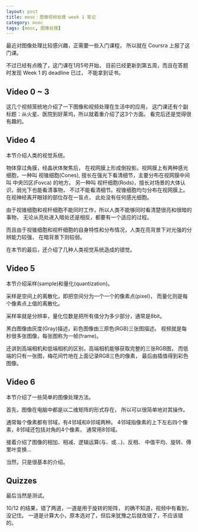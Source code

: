 ```yaml
---
layout: post
title: mooc：图像视频处理 week 1 笔记
category: mooc
tags: [mooc, 图像处理]
---
```


最近对图像处理比较感兴趣，正需要一些入门课程，
所以就在 Coursra 上报了这门课。

不过已经有点晚了，这门课在1月5号开始，
目前已经更新到第五周，而且在答题时发现 Week 1 的 deadline 已过，
不能拿到证书。

## Video 0 ~ 3
这几个视频笼统地介绍了一下图像和视频处理在生活中的应用，
这门课还有个副标题：从火星、医院到好莱坞，所以就着重介绍了这3个方面。
看完后还是觉得很有趣的。

## Video 4
本节介绍人类的视觉系统。

物体穿过角膜，经晶状体聚焦后，
在视网膜上形成倒投影。视网膜上有两种感光细胞，一种叫 视锥细胞(Cones),
擅长在强光下看清细节，主要分布在视网膜中间叫 中央凹区(Fovca) 的地方。
另一种叫 视杆细胞(Rods)，擅长对场景的大体认识，弱光下也能看清事物，
不过不能看清细节。视锥细胞均匀分布在视网膜上。在视神经离开眼球的部位存在一盲点，
此处没有任何感光细胞。

由于视锥细胞和视杆细胞不能同时工作，所以人类不能够同时看清楚很亮和很暗的事物，
无论从亮处进入暗处还是相反，都要有一个适应的过程。

而且由于视锥细胞和视杆细胞的自身特性和分布情况，人类在亮背景下对光强的分辨能力较强，
在暗背景下则较弱。

在本节的最后，还介绍了几种人类视觉系统造成的错觉。

## Video 5
本节介绍采样(sample)和量化(quantization)。

采样是空间上的离散化，即把空间分为一个一个的像素点(pixel)，
而量化则是每个像素点上值的离散化。

采样率就是分辨率，量化位数是把所有值分为多少部分，通常是8bit。

黑白图像由灰度(Gray)描述，彩色图像由三原色(RGB)三张图描述。
视频就是每秒很多张图像，每张图称为一帧(frame)。

还讲到高端相机和低端相机的区别，高端相机能够获取完整的三张RGB图，
而低端的只有一张图，梅花间竹地在上面记录RGB三色的像素，
最后由插值得到彩色图像。

## Video 6
本节介绍了一些简单的图像处理方法。

首先，图像在电脑中都是以二维矩阵的形式存在，
所以可以很简单地对其操作。

通常每个像素都有邻域，有4邻域和8邻域两种。
4邻域指像素的上下左右四个像素，8邻域还包括对角的4个像素，
通常用8邻域。

接着介绍了图像的相加、相减、逻辑运算(与、或...)、反相、
中值平均、旋转、傅里叶变换...

当然，只是很基本的介绍。

## Quizzes
最后当然是测试。

10/12 的结果，错了两道，一道是用于旋转的矩阵，
的确不知道，视频中有看到，没记住。
一道是计算大小，原本选对了，但后来犹豫之后就改错了，不应该错的。


